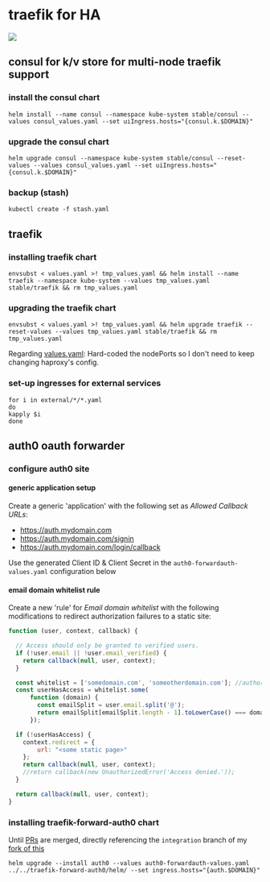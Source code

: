 # traefik for HA

![](https://i.imgur.com/gwienvX.png)

## consul for k/v store for multi-node traefik support

### install the consul chart

```shell
helm install --name consul --namespace kube-system stable/consul --values consul_values.yaml --set uiIngress.hosts="{consul.k.$DOMAIN}"
```

### upgrade the consul chart

```shell
helm upgrade consul --namespace kube-system stable/consul --reset-values --values consul_values.yaml --set uiIngress.hosts="{consul.k.$DOMAIN}"
```

### backup (stash)

```shell
kubectl create -f stash.yaml
```

## traefik

### installing traefik chart

```shell
envsubst < values.yaml >! tmp_values.yaml && helm install --name traefik --namespace kube-system --values tmp_values.yaml stable/traefik && rm tmp_values.yaml
```

### upgrading the traefik chart

```shell
envsubst < values.yaml >! tmp_values.yaml && helm upgrade traefik --reset-values --values tmp_values.yaml stable/traefik && rm tmp_values.yaml
```

Regarding [values.yaml](values.yaml): Hard-coded the nodePorts so I don't need to keep changing haproxy's config.

### set-up ingresses for external services

```shell
for i in external/*/*.yaml
do
kapply $i
done
```

## auth0 oauth forwarder

### configure auth0 site

#### generic application setup

Create a generic 'application' with the following set as _Allowed Callback URLs_:

* https://auth.mydomain.com
* https://auth.mydomain.com/signin
* https://auth.mydomain.com/login/callback

Use the generated Client ID & Client Secret in the `auth0-forwardauth-values.yaml` configuration below

#### email domain whitelist rule

Create a new 'rule' for _Email domain whitelist_ with the following modifications to redirect authorization failures to a static site:

```js
function (user, context, callback) {

  // Access should only be granted to verified users.
  if (!user.email || !user.email_verified) {
    return callback(null, user, context);
  }

  const whitelist = ['somedomain.com', 'someotherdomain.com']; //authorized domains
  const userHasAccess = whitelist.some(
      function (domain) {
        const emailSplit = user.email.split('@');
        return emailSplit[emailSplit.length - 1].toLowerCase() === domain;
      });

  if (!userHasAccess) {
    context.redirect = {
        url: "<some static page>"
    };
    return callback(null, user, context);
    //return callback(new UnauthorizedError('Access denied.'));
  }

  return callback(null, user, context);
}
```

### installing traefik-forward-auth0 chart

Until [PRs](https://github.com/dniel/traefik-forward-auth0/pulls) are merged, directly referencing the `integration` branch of my [fork of this](https://github.com/billimek/traefik-forward-auth0)

```shell
helm upgrade --install auth0 --values auth0-forwardauth-values.yaml ../../traefik-forward-auth0/helm/ --set ingress.hosts="{auth.$DOMAIN}"
```
